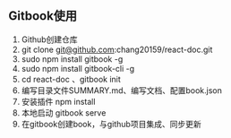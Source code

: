## Gitbook使用

1. Github创建仓库
2. git clone git@github.com:chang20159/react-doc.git
3. sudo npm install gitbook -g
4. sudo npm install gitbook-cli -g
5. cd react-doc 、gitbook init
6. 编写目录文件SUMMARY.md、编写文档、配置book.json
7. 安装插件 npm install
8. 本地启动 gitbook serve
9. 在gitbook创建book，与github项目集成、同步更新